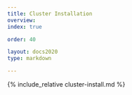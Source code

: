 ```yaml
---
title: Cluster Installation
overview: 
index: true

order: 40 

layout: docs2020
type: markdown

---
```


{% include_relative cluster-install.md %}
